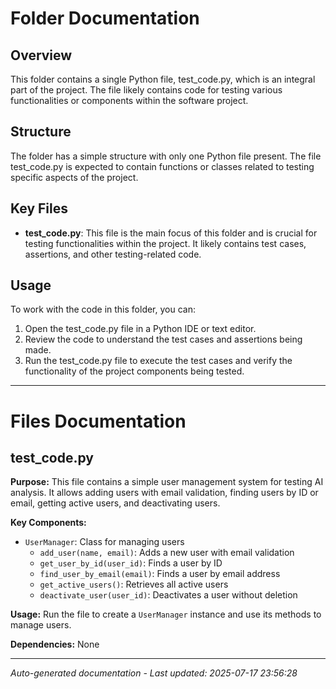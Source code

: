 # Folder Documentation

## Overview
This folder contains a single Python file, test_code.py, which is an integral part of the project. The file likely contains code for testing various functionalities or components within the software project.

## Structure
The folder has a simple structure with only one Python file present. The file test_code.py is expected to contain functions or classes related to testing specific aspects of the project.

## Key Files
- **test_code.py**: This file is the main focus of this folder and is crucial for testing functionalities within the project. It likely contains test cases, assertions, and other testing-related code.

## Usage
To work with the code in this folder, you can:
1. Open the test_code.py file in a Python IDE or text editor.
2. Review the code to understand the test cases and assertions being made.
3. Run the test_code.py file to execute the test cases and verify the functionality of the project components being tested.

---

# Files Documentation

## test_code.py

**Purpose:** This file contains a simple user management system for testing AI analysis. It allows adding users with email validation, finding users by ID or email, getting active users, and deactivating users.

**Key Components:**
- `UserManager`: Class for managing users
  - `add_user(name, email)`: Adds a new user with email validation
  - `get_user_by_id(user_id)`: Finds a user by ID
  - `find_user_by_email(email)`: Finds a user by email address
  - `get_active_users()`: Retrieves all active users
  - `deactivate_user(user_id)`: Deactivates a user without deletion

**Usage:** Run the file to create a `UserManager` instance and use its methods to manage users.

**Dependencies:** None

---
*Auto-generated documentation - Last updated: 2025-07-17 23:56:28*
